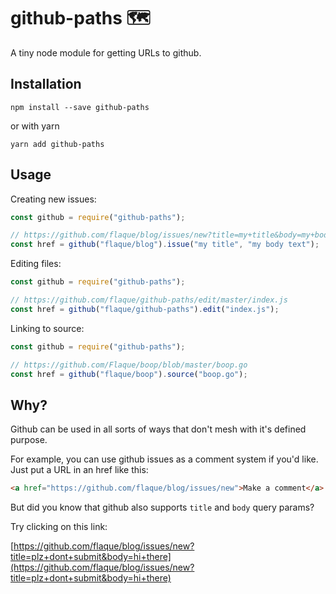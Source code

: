 # github-paths 🗺

A tiny node module for getting URLs to github.

## Installation

```
npm install --save github-paths
```

or with yarn

```
yarn add github-paths
```

## Usage

Creating new issues:

```js
const github = require("github-paths");

// https://github.com/flaque/blog/issues/new?title=my+title&body=my+body+text
const href = github("flaque/blog").issue("my title", "my body text");
```

Editing files:

```js
const github = require("github-paths");

// https://github.com/flaque/github-paths/edit/master/index.js
const href = github("flaque/github-paths").edit("index.js");
```

Linking to source:

```js
const github = require("github-paths");

// https://github.com/Flaque/boop/blob/master/boop.go
const href = github("flaque/boop").source("boop.go");
```

## Why?

Github can be used in all sorts of ways that don't mesh with it's defined purpose.

For example, you can use github issues as a comment system if you'd like. Just put a URL in an href like this:

```html
<a href="https://github.com/flaque/blog/issues/new">Make a comment</a>
```

But did you know that github also supports `title` and `body` query params?

Try clicking on this link:

[https://github.com/flaque/blog/issues/new?title=plz+dont+submit&body=hi+there](https://github.com/flaque/blog/issues/new?title=plz+dont+submit&body=hi+there)
